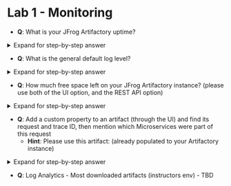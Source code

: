 # Lab 1 - Monitoring

* **Q**: What is your JFrog Artifactory uptime?

<details>
    <summary>Expand for step-by-step answer</summary>

* **A**: Navigate through the Monitoring section at the Admin view on the UI
    * Login to your JFrog Artifactory instance with admin user
    * Switch to `Administration` tab
    * Navigate to `Monitoring`-->`Service Status`
    * Expand all "Artifactory" rows

![Service Status](images/q1.png?raw=true "Service Status")
</details>


* **Q**: What is the general default log level?

<details>
    <summary>Expand for step-by-step answer</summary>

* **A**: Check `system.yaml` for logging level and `logback.xml`
    * Connect to JFrog Artifactory instance using SSH
    * Navigate to: `$JFROG_HOME/<product>/var/etc/`
    * Print\View `system.yaml`
    * Look for this section:
    ```
  frontend:
      logging:
        application:
            level: debug
  ```
    * If you didn't find the section above, let's check the `logback.xml` file:
        * Navigate to: `$JFROG_HOME/artifactory/var/etc/artifactory/logback.xml`
        * Print\View `logback.xml`
        * Look for this section:
    ```
  <!-- JFrog loggers -->
        <logger name="org.artifactory" level="info" />
        <logger name="org.jfrog" level="info" />
        ...
  ```
</details>

* **Q**: How much free space left on your JFrog Artifactory instance? (please use both of the UI option, and the REST API option)

<details>
    <summary>Expand for step-by-step answer</summary>

* **A1**: Navigate through the Monitoring section at the Admin view on the UI
    * Login to your JFrog Artifactory instance with an admin user
    * Switch to the `Administration` tab
    * Navigate to the `Monitoring`-->`Storage` section

![Storage](images/q3.png?raw=true "Storage")
    
* **A2**: Use of `Storage Info` REST API
    * Invoke (with an admin user): `https://your_jfrog_artifactory_host:your_jfrog_artifactory_port/artifactory/api/storageinfo`
        * You can use your favorite REST Client or this `curl` command:
        `curl -uADMIN_USERNAME https://your_jfrog_artifactory_host:your_jfrog_artifactory_port/artifactory/api/storageinfo | json_pp`

![Storage Info](images/q3_2.png?raw=true "Storage Info")

</details>
              
* **Q**: Add a custom property to an artifact (through the UI) and find its request and trace ID, then mention which Microservices were part of this request
    * **Hint**: Please use this artifact: (already populated to your Artifactory instance)

<details>
    <summary>Expand for step-by-step answer</summary>

* **A**:
    * Go over [Artifactory architecture diagram](https://www.jfrog.com/confluence/display/JFROG/System+Architecture) for reference
    * Browse to the pre-populated artifact using your default browser
        * Navigate to `Artifacts` section
        * Navigate to repository: ``
        * Expand and navigate to artifact: ``
        * Switch to Properties tab
        * Add custom property: key=swampUp, value=2021
    * Connect to your JFrog Artifactory instance using SSH
    * Navigate to: `$JFROG_HOME/artifactory/var/log/`
    * Start with finding the first log line represents the request for that artifact in: `router-request.log`
      ```
      router-request.log:{"BackendAddr":"localhost:8070","ClientAddr":"10.24.2.3:54800","DownstreamContentSize":379,"DownstreamStatus":200,"Duration":17780048,"RequestMethod":"GET","RequestPath":"/ui/api/v1/ui/artifactproperties?repoKey=docker-demo-prod-local\u0026path=abbrev%2F-%2Fabbrev-1.1.1.tgz","StartUTC":"2021-05-20T08:40:05.307589003Z","level":"info","msg":"","request_Uber-Trace-Id":"27d6c2004320ef8a:144b74101317f73d:27d6c2004320ef8a:0","request_User-Agent":"Mozilla/5.0 (Macintosh; Intel Mac OS X 10_15_7) AppleWebKit/537.36 (KHTML, like Gecko) Chrome/90.0.4430.212 Safari/537.36","time":"2021-05-20T08:40:05Z"}
      ```
    * Copy the TraceId (`request_Uber-Trace-Id` - from start to first semicolon)
        * TraceId from the log snippet above will be: "request_Uber-Trace-Id":"**_27d6c2004320ef8a_**:144b74101317f73d:27d6c2004320ef8a:0"
    * Search for the whole logs with that TraceId (you can use this grep command: `grep *.* -e TRACE_ID`)
        ```
        artifactory@artifactory-artifactory-0:/opt/jfrog/artifactory/var/log$ grep *.* -e "27d6c2004320ef8a"
        artifactory-request.log:2021-05-20T08:40:05.323Z|27d6c2004320ef8a|52.215.237.185|talet@jfrog.com|GET|/api/artifactproperties|200|2|0|3|Mozilla/5.0 (Macintosh; Intel Mac OS X 10_15_7) AppleWebKit/537.36 (KHTML, like Gecko) Chrome/90.0.4430.212 Safari/537.36
        frontend-request.log:2021-05-20T08:40:05.325Z|27d6c2004320ef8a|127.0.0.1|talet@jfrog.com|GET|/api/v1/ui/artifactproperties?repoKey=docker-demo-prod-local&path=abbrev%2F-%2Fabbrev-1.1.1.tgz|200|379|-|15.136|Chrome|90.0.4430.212|Mac OS|10.15.7
        router-request.log:{"BackendAddr":"localhost:8081","ClientAddr":"127.0.0.1:44162","DownstreamContentSize":379,"DownstreamStatus":200,"Duration":4798127,"RequestMethod":"GET","RequestPath":"/artifactory/api/artifactproperties?repoKey=docker-demo-prod-local\u0026path=abbrev%2F-%2Fabbrev-1.1.1.tgz","StartUTC":"2021-05-20T08:40:05.319273513Z","level":"info","msg":"","request_Uber-Trace-Id":"27d6c2004320ef8a:3d2d61ca29819b04:398bb96353e2f52d:0","request_User-Agent":"Mozilla/5.0 (Macintosh; Intel Mac OS X 10_15_7) AppleWebKit/537.36 (KHTML, like Gecko) Chrome/90.0.4430.212 Safari/537.36","time":"2021-05-20T08:40:05Z"}
        router-request.log:{"BackendAddr":"localhost:8070","ClientAddr":"10.24.2.3:54800","DownstreamContentSize":379,"DownstreamStatus":200,"Duration":17780048,"RequestMethod":"GET","RequestPath":"/ui/api/v1/ui/artifactproperties?repoKey=docker-demo-prod-local\u0026path=abbrev%2F-%2Fabbrev-1.1.1.tgz","StartUTC":"2021-05-20T08:40:05.307589003Z","level":"info","msg":"","request_Uber-Trace-Id":"27d6c2004320ef8a:144b74101317f73d:27d6c2004320ef8a:0","request_User-Agent":"Mozilla/5.0 (Macintosh; Intel Mac OS X 10_15_7) AppleWebKit/537.36 (KHTML, like Gecko) Chrome/90.0.4430.212 Safari/537.36","time":"2021-05-20T08:40:05Z"}
        artifactory@artifactory-artifactory-0:/opt/jfrog/artifactory/var/log$
        ```
    * Based on the log snippet above, we can see the different Microservices (based on the log file name):
        * Router
        * Frontend
        * Artifactory
    
</details>


* **Q**: Log Analytics - Most downloaded artifacts (instructors env) - TBD
